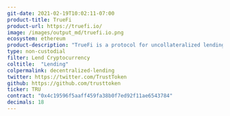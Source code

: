 ```yaml
---
git-date: 2021-02-19T10:02:11-07:00
product-title: TrueFi
product-url: https://truefi.io/
image: /images/output_md/truefi.io.png
ecosystem: ethereum
product-description: "TrueFi is a protocol for uncollateralized lending"
type: non-custodial
filter: Lend Cryptocurrency
coltitle:  "Lending"
colpermalink: decentralized-lending
twitter: https://twitter.com/TrustToken
github: https://github.com/trusttoken
ticker: TRU
contract: "0x4c19596f5aaff459fa38b0f7ed92f11ae6543784"
decimals: 18
---
```

